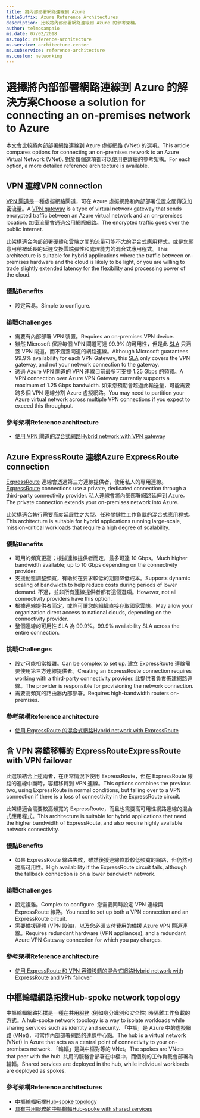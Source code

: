 ```yaml
---
title: 將內部部署網路連線到 Azure
titleSuffix: Azure Reference Architectures
description: 比較將內部部署網路連線到 Azure 的參考架構。
author: telmosampaio
ms.date: 07/02/2018
ms.topic: reference-architecture
ms.service: architecture-center
ms.subservice: reference-architecture
ms.custom: networking
---
```


# <a name="choose-a-solution-for-connecting-an-on-premises-network-to-azure"></a><span data-ttu-id="c86ab-103">選擇將內部部署網路連線到 Azure 的解決方案</span><span class="sxs-lookup"><span data-stu-id="c86ab-103">Choose a solution for connecting an on-premises network to Azure</span></span>

<span data-ttu-id="c86ab-104">本文會比較將內部部署網路連線到 Azure 虛擬網路 (VNet) 的選項。</span><span class="sxs-lookup"><span data-stu-id="c86ab-104">This article compares options for connecting an on-premises network to an Azure Virtual Network (VNet).</span></span> <span data-ttu-id="c86ab-105">對於每個選項都可以使用更詳細的參考架構。</span><span class="sxs-lookup"><span data-stu-id="c86ab-105">For each option, a more detailed reference architecture is available.</span></span>

## <a name="vpn-connection"></a><span data-ttu-id="c86ab-106">VPN 連線</span><span class="sxs-lookup"><span data-stu-id="c86ab-106">VPN connection</span></span>

<span data-ttu-id="c86ab-107">[VPN 閘道](/azure/vpn-gateway/vpn-gateway-about-vpngateways)是一種虛擬網路閘道，可在 Azure 虛擬網路和內部部署位置之間傳送加密流量。</span><span class="sxs-lookup"><span data-stu-id="c86ab-107">A [VPN gateway](/azure/vpn-gateway/vpn-gateway-about-vpngateways) is a type of virtual network gateway that sends encrypted traffic between an Azure virtual network and an on-premises location.</span></span> <span data-ttu-id="c86ab-108">加密流量會通過公用網際網路。</span><span class="sxs-lookup"><span data-stu-id="c86ab-108">The encrypted traffic goes over the public Internet.</span></span>

<span data-ttu-id="c86ab-109">此架構適合內部部署硬體和雲端之間的流量可能不大的混合式應用程式，或是您願意用稍微延長的延遲交換雲端彈性和處理能力的混合式應用程式。</span><span class="sxs-lookup"><span data-stu-id="c86ab-109">This architecture is suitable for hybrid applications where the traffic between on-premises hardware and the cloud is likely to be light, or you are willing to trade slightly extended latency for the flexibility and processing power of the cloud.</span></span>

### <a name="benefits"></a><span data-ttu-id="c86ab-110">優點</span><span class="sxs-lookup"><span data-stu-id="c86ab-110">Benefits</span></span>

- <span data-ttu-id="c86ab-111">設定容易。</span><span class="sxs-lookup"><span data-stu-id="c86ab-111">Simple to configure.</span></span>

### <a name="challenges"></a><span data-ttu-id="c86ab-112">挑戰</span><span class="sxs-lookup"><span data-stu-id="c86ab-112">Challenges</span></span>

- <span data-ttu-id="c86ab-113">需要有內部部署 VPN 裝置。</span><span class="sxs-lookup"><span data-stu-id="c86ab-113">Requires an on-premises VPN device.</span></span>
- <span data-ttu-id="c86ab-114">雖然 Microsoft 保證每個 VPN 閘道可達 99.9% 的可用性，但是此 [SLA](https://azure.microsoft.com/support/legal/sla/vpn-gateway/) 只涵蓋 VPN 閘道，而不涵蓋閘道的網路連線。</span><span class="sxs-lookup"><span data-stu-id="c86ab-114">Although Microsoft guarantees 99.9% availability for each VPN Gateway, this [SLA](https://azure.microsoft.com/support/legal/sla/vpn-gateway/) only covers the VPN gateway, and not your network connection to the gateway.</span></span>
- <span data-ttu-id="c86ab-115">透過 Azure VPN 閘道的 VPN 連線目前最多可支援 1.25 Gbps 的頻寬。</span><span class="sxs-lookup"><span data-stu-id="c86ab-115">A VPN connection over Azure VPN Gateway currently supports a maximum of 1.25 Gbps bandwidth.</span></span> <span data-ttu-id="c86ab-116">如果您預期會超過此輸送量，可能需要跨多個 VPN 連線分割 Azure 虛擬網路。</span><span class="sxs-lookup"><span data-stu-id="c86ab-116">You may need to partition your Azure virtual network across multiple VPN connections if you expect to exceed this throughput.</span></span>

### <a name="reference-architecture"></a><span data-ttu-id="c86ab-117">參考架構</span><span class="sxs-lookup"><span data-stu-id="c86ab-117">Reference architecture</span></span>

- [<span data-ttu-id="c86ab-118">使用 VPN 閘道的混合式網路</span><span class="sxs-lookup"><span data-stu-id="c86ab-118">Hybrid network with VPN gateway</span></span>](./vpn.md)

<!-- markdownlint-disable MD024 -->

## <a name="azure-expressroute-connection"></a><span data-ttu-id="c86ab-119">Azure ExpressRoute 連線</span><span class="sxs-lookup"><span data-stu-id="c86ab-119">Azure ExpressRoute connection</span></span>

<span data-ttu-id="c86ab-120">[ExpressRoute](/azure/expressroute/) 連線會透過第三方連線提供者，使用私人的專用連線。</span><span class="sxs-lookup"><span data-stu-id="c86ab-120">[ExpressRoute](/azure/expressroute/) connections use a private, dedicated connection through a third-party connectivity provider.</span></span> <span data-ttu-id="c86ab-121">私人連線會將內部部署網路延伸到 Azure。</span><span class="sxs-lookup"><span data-stu-id="c86ab-121">The private connection extends your on-premises network into Azure.</span></span>

<span data-ttu-id="c86ab-122">此架構適合執行需要高度延展性之大型、任務關鍵性工作負載的混合式應用程式。</span><span class="sxs-lookup"><span data-stu-id="c86ab-122">This architecture is suitable for hybrid applications running large-scale, mission-critical workloads that require a high degree of scalability.</span></span>

### <a name="benefits"></a><span data-ttu-id="c86ab-123">優點</span><span class="sxs-lookup"><span data-stu-id="c86ab-123">Benefits</span></span>

- <span data-ttu-id="c86ab-124">可用的頻寬更高；根據連線提供者而定，最多可達 10 Gbps。</span><span class="sxs-lookup"><span data-stu-id="c86ab-124">Much higher bandwidth available; up to 10 Gbps depending on the connectivity provider.</span></span>
- <span data-ttu-id="c86ab-125">支援動態調整頻寬，有助於在要求較低的期間降低成本。</span><span class="sxs-lookup"><span data-stu-id="c86ab-125">Supports dynamic scaling of bandwidth to help reduce costs during periods of lower demand.</span></span> <span data-ttu-id="c86ab-126">不過，並非所有連線提供者都有這個選項。</span><span class="sxs-lookup"><span data-stu-id="c86ab-126">However, not all connectivity providers have this option.</span></span>
- <span data-ttu-id="c86ab-127">根據連線提供者而定，或許可讓您的組織直接存取國家雲端。</span><span class="sxs-lookup"><span data-stu-id="c86ab-127">May allow your organization direct access to national clouds, depending on the connectivity provider.</span></span>
- <span data-ttu-id="c86ab-128">整個連線的可用性 SLA 為 99.9%。</span><span class="sxs-lookup"><span data-stu-id="c86ab-128">99.9% availability SLA across the entire connection.</span></span>

### <a name="challenges"></a><span data-ttu-id="c86ab-129">挑戰</span><span class="sxs-lookup"><span data-stu-id="c86ab-129">Challenges</span></span>

- <span data-ttu-id="c86ab-130">設定可能相當複雜。</span><span class="sxs-lookup"><span data-stu-id="c86ab-130">Can be complex to set up.</span></span> <span data-ttu-id="c86ab-131">建立 ExpressRoute 連線需要使用第三方連線提供者。</span><span class="sxs-lookup"><span data-stu-id="c86ab-131">Creating an ExpressRoute connection requires working with a third-party connectivity provider.</span></span> <span data-ttu-id="c86ab-132">此提供者負責佈建網路連線。</span><span class="sxs-lookup"><span data-stu-id="c86ab-132">The provider is responsible for provisioning the network connection.</span></span>
- <span data-ttu-id="c86ab-133">需要高頻寬的路由器內部部署。</span><span class="sxs-lookup"><span data-stu-id="c86ab-133">Requires high-bandwidth routers on-premises.</span></span>

### <a name="reference-architecture"></a><span data-ttu-id="c86ab-134">參考架構</span><span class="sxs-lookup"><span data-stu-id="c86ab-134">Reference architecture</span></span>

- [<span data-ttu-id="c86ab-135">使用 ExpressRoute 的混合式網路</span><span class="sxs-lookup"><span data-stu-id="c86ab-135">Hybrid network with ExpressRoute</span></span>](./expressroute.md)

## <a name="expressroute-with-vpn-failover"></a><span data-ttu-id="c86ab-136">含 VPN 容錯移轉的 ExpressRoute</span><span class="sxs-lookup"><span data-stu-id="c86ab-136">ExpressRoute with VPN failover</span></span>

<span data-ttu-id="c86ab-137">此選項結合上述兩者，在正常情況下使用 ExpressRoute，但在 ExpressRoute 線路的連線中斷時，容錯移轉到 VPN 連線。</span><span class="sxs-lookup"><span data-stu-id="c86ab-137">This options combines the previous two, using ExpressRoute in normal conditions, but failing over to a VPN connection if there is a loss of connectivity in the ExpressRoute circuit.</span></span>

<span data-ttu-id="c86ab-138">此架構適合需要較高頻寬的 ExpressRoute，而且也需要高可用性網路連線的混合式應用程式。</span><span class="sxs-lookup"><span data-stu-id="c86ab-138">This architecture is suitable for hybrid applications that need the higher bandwidth of ExpressRoute, and also require highly available network connectivity.</span></span>

### <a name="benefits"></a><span data-ttu-id="c86ab-139">優點</span><span class="sxs-lookup"><span data-stu-id="c86ab-139">Benefits</span></span>

- <span data-ttu-id="c86ab-140">如果 ExpressRoute 線路失敗，雖然後援連線位於較低頻寬的網路，但仍然可達高可用性。</span><span class="sxs-lookup"><span data-stu-id="c86ab-140">High availability if the ExpressRoute circuit fails, although the fallback connection is on a lower bandwidth network.</span></span>

### <a name="challenges"></a><span data-ttu-id="c86ab-141">挑戰</span><span class="sxs-lookup"><span data-stu-id="c86ab-141">Challenges</span></span>

- <span data-ttu-id="c86ab-142">設定複雜。</span><span class="sxs-lookup"><span data-stu-id="c86ab-142">Complex to configure.</span></span> <span data-ttu-id="c86ab-143">您需要同時設定 VPN 連線與 ExpressRoute 線路。</span><span class="sxs-lookup"><span data-stu-id="c86ab-143">You need to set up both a VPN connection and an ExpressRoute circuit.</span></span>
- <span data-ttu-id="c86ab-144">需要備援硬體 (VPN 設備)，以及您必須支付費用的備援 Azure VPN 閘道連線。</span><span class="sxs-lookup"><span data-stu-id="c86ab-144">Requires redundant hardware (VPN appliances), and a redundant Azure VPN Gateway connection for which you pay charges.</span></span>

### <a name="reference-architecture"></a><span data-ttu-id="c86ab-145">參考架構</span><span class="sxs-lookup"><span data-stu-id="c86ab-145">Reference architecture</span></span>

- [<span data-ttu-id="c86ab-146">使用 ExpressRoute 和 VPN 容錯移轉的混合式網路</span><span class="sxs-lookup"><span data-stu-id="c86ab-146">Hybrid network with ExpressRoute and VPN failover</span></span>](./expressroute-vpn-failover.md)

<!-- markdownlint-disable MD024 -->

## <a name="hub-spoke-network-topology"></a><span data-ttu-id="c86ab-147">中樞輪輻網路拓撲</span><span class="sxs-lookup"><span data-stu-id="c86ab-147">Hub-spoke network topology</span></span>

<span data-ttu-id="c86ab-148">中樞輪輻網路拓撲是一種在共用服務 (例如身分識別和安全性) 時隔離工作負載的方式。</span><span class="sxs-lookup"><span data-stu-id="c86ab-148">A hub-spoke network topology is a way to isolate workloads while sharing services such as identity and security.</span></span> <span data-ttu-id="c86ab-149">「中樞」是 Azure 中的虛擬網路 (VNet)，可當作內部部署網路的連線中心點。</span><span class="sxs-lookup"><span data-stu-id="c86ab-149">The hub is a virtual network (VNet) in Azure that acts as a central point of connectivity to your on-premises network.</span></span> <span data-ttu-id="c86ab-150">「輪輻」是與中樞對等的 VNet。</span><span class="sxs-lookup"><span data-stu-id="c86ab-150">The spokes are VNets that peer with the hub.</span></span> <span data-ttu-id="c86ab-151">共用的服務會部署在中樞中，而個別的工作負載會部署為輪輻。</span><span class="sxs-lookup"><span data-stu-id="c86ab-151">Shared services are deployed in the hub, while individual workloads are deployed as spokes.</span></span>

### <a name="reference-architectures"></a><span data-ttu-id="c86ab-152">參考架構</span><span class="sxs-lookup"><span data-stu-id="c86ab-152">Reference architectures</span></span>

- [<span data-ttu-id="c86ab-153">中樞輪輻拓撲</span><span class="sxs-lookup"><span data-stu-id="c86ab-153">Hub-spoke topology</span></span>](./hub-spoke.md)
- [<span data-ttu-id="c86ab-154">具有共用服務的中樞輪輻</span><span class="sxs-lookup"><span data-stu-id="c86ab-154">Hub-spoke with shared services</span></span>](./shared-services.md)

